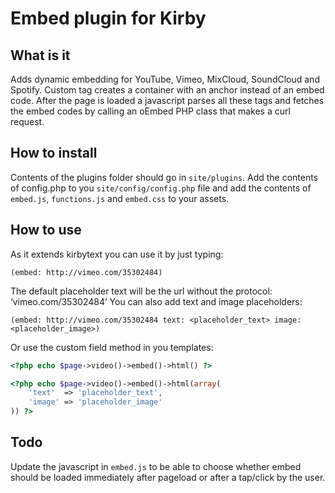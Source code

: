 # Embed plugin for Kirby

## What is it
Adds dynamic embedding for YouTube, Vimeo, MixCloud, SoundCloud and Spotify. Custom tag creates a container with an anchor instead of an embed code. After the page is loaded a javascript parses all these tags and fetches the embed codes by calling an oEmbed PHP class that makes a curl request.

## How to install
Contents of the plugins folder should go in `site/plugins`. Add the contents of config.php to you `site/config/config.php` file and add the contents of `embed.js`, `functions.js` and `embed.css` to your assets.

## How to use
As it extends kirbytext you can use it by just typing:

```
(embed: http://vimeo.com/35302484)
```

The default placeholder text will be the url without the protocol: ‘vimeo.com/35302484’
You can also add text and image placeholders:

```
(embed: http://vimeo.com/35302484 text: <placeholder_text> image: <placeholder_image>)
```

Or use the custom field method in you templates:

```PHP
<?php echo $page->video()->embed()->html() ?>

<?php echo $page->video()->embed()->html(array(
    'text'  => 'placeholder_text',
    'image' => 'placeholder_image'
)) ?>
```

## Todo
Update the javascript in `embed.js` to be able to choose whether embed should be loaded immediately after pageload or after a tap/click by the user.

